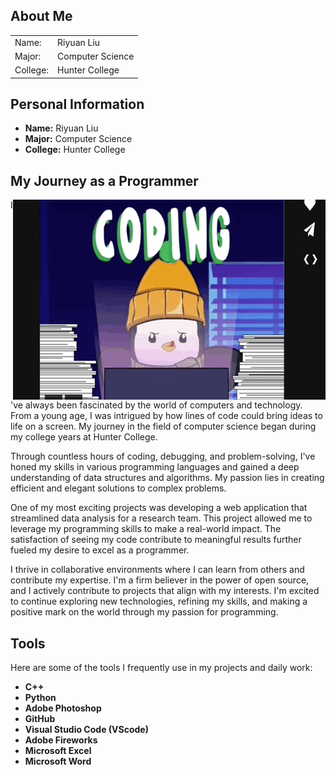 ## About Me

<table>
  <tr>
    <td>Name:</td>
    <td>Riyuan Liu</td>
  </tr>
  <tr>
    <td>Major:</td>
    <td>Computer Science</td>
  </tr>
  <tr>
    <td>College:</td>
    <td>Hunter College</td>
  </tr>
</table>

## Personal Information

- **Name:** Riyuan Liu
- **Major:** Computer Science
- **College:** Hunter College
  
## My Journey as a Programmer

  <img align="right" alt="GIF" src="https://github.com/Riyuanliu/Riyuanliu/blob/main/Codinggif.gif" width="500" height="320" />
I've always been fascinated by the world of computers and technology. From a young age, I was intrigued by how lines of code could bring ideas to life on a screen. My journey in the field of computer science began during my college years at Hunter College.

Through countless hours of coding, debugging, and problem-solving, I've honed my skills in various programming languages and gained a deep understanding of data structures and algorithms. My passion lies in creating efficient and elegant solutions to complex problems.

One of my most exciting projects was developing a web application that streamlined data analysis for a research team. This project allowed me to leverage my programming skills to make a real-world impact. The satisfaction of seeing my code contribute to meaningful results further fueled my desire to excel as a programmer.

I thrive in collaborative environments where I can learn from others and contribute my expertise. I'm a firm believer in the power of open source, and I actively contribute to projects that align with my interests. I'm excited to continue exploring new technologies, refining my skills, and making a positive mark on the world through my passion for programming.
## Tools

Here are some of the tools I frequently use in my projects and daily work:

- **C++**
- **Python**
- **Adobe Photoshop**
- **GitHub**
- **Visual Studio Code (VScode)**
- **Adobe Fireworks**
- **Microsoft Excel**
- **Microsoft Word**
